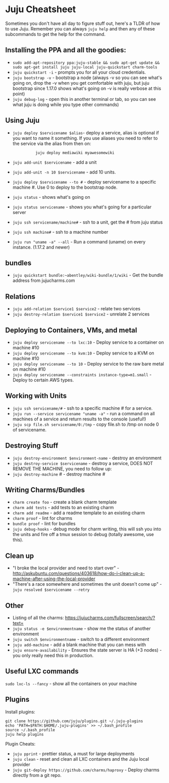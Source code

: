# Juju Cheatsheet

Sometimes you don't have all day to figure stuff out, here's a TLDR of how to use Juju. Remember you can always `juju help` and then any of these subcommands to get the help for the command. 

## Installing the PPA and all the goodies:

- `sudo add-apt-repository ppa:juju-stable && sudo apt-get update && sudo apt-get install juju juju-local juju-quickstart charm-tools`
- `juju quickstart -i` - prompts you for all your cloud credentials. 
- `juju bootstrap -v` - bootstrap a node (always -v so you can see what's going on, drop the -v when you get comfortable with juju, but juju bootstrap since 1.17.0 shows what's going on -v is really verbose at this point)
- `juju debug-log` - open this in another terminal or tab, so you can see what juju is doing while you type other commands)

## Using Juju

- `juju deploy $servicename $alias`- deploy a service, alias is optional if you want to name it something. If you use aliases you need to refer to the service via the alias from then on:

                juju deploy mediawiki myawesomewiki

- `juju add-unit $servicename` - add a unit
- `juju add-unit -n 10 $servicename` - add 10 units.
- `juju deploy $servicename --to #` - deploy servicename to a specific machine #. Use 0 to deploy to the bootstrap node.
- `juju status` - shows what's going on
- `juju status servicename` - shows you what's going for a particular server
- `juju ssh servicename/machine#` - ssh to a unit, get the # from juju status
- `juju ssh machine#` - ssh to a machine number
- `juju run "uname -a" --all` - Run a command (uname) on every instance. (1.17.2 and newer)

## bundles

- `juju quickstart bundle:~abentley/wiki-bundle/1/wiki` - Get the bundle address from jujucharms.com

## Relations

- `juju add-relation $service1 $service2` - relate two services
- `juju destroy-relation $service1 $service2` - unrelate 2 services

## Deploying to Containers, VMs, and metal

- `juju deploy servicename --to lxc:10` - Deploy service to a container on machine #10
- `juju deploy servicename --to kvm:10` - Deploy service to a KVM on machine #10
- `juju deploy servicename --to 10` - Deploy service to the raw bare metal on machine #10
- `juju deploy servicename --constraints instance-type=m1.small` - Deploy to certain AWS types. 

## Working with Units

- `juju ssh servicename/#` - ssh to a specific machine # for a service.
- `juju run --service servicename "uname -a"` - run a command on all machines of a service and return results to the console (useful!)
- `juju scp file.sh servicename/0:/tmp` - copy file.sh to /tmp on node 0 of servicename.


## Destroying Stuff

- `juju destroy-environment $environment-name` - destroy an environment
- `juju destroy-service $servicename` - destroy a service, DOES NOT REMOVE THE MACHINE, you need to follow up:
- `juju destroy-machine` # - destroy machine # 

## Writing Charms/Bundles

- `charm create foo` - create a blank charm template
- `charm add tests` - add tests to an existing charm
- `charm add readme` - add a readme template to an existing charm
- `charm proof` - lint for charms
- `bundle proof` - lint for bundles
- `juju debug-hooks` - debug mode for charm writing, this will ssh you into the units and fire off a tmux session to debug (totally awesome, use this). 

## Clean up

- "I broke the local provider and need to start over" - http://askubuntu.com/questions/403618/how-do-i-clean-up-a-machine-after-using-the-local-provider
- "There's a race somewhere and sometimes the unit doesn't come up" - `juju resolved $servicename --retry` 

## Other

- Listing of all the charms: https://jujucharms.com/fullscreen/search/?text=
- `juju status -e $environmentname` - show me the status of another environment
- `juju switch $environmentname` - switch to a different environment
- `juju add-machine` - add a blank machine that you can mess with
- `juju ensure-availability` - Ensures the state server is HA (+3 nodes) - you only really need this in production.

## Useful LXC commands

`sudo lxc-ls --fancy` - show all the containers on your machine

## Plugins

Install plugins:

    git clone https://github.com/juju/plugins.git ~/.juju-plugins
    echo 'PATH=$PATH:$HOME/.juju-plugins' >> ~/.bash_profile
    source ~/.bash_profile
    juju help plugins

Plugin Cheats:

- `juju pprint` - prettier status, a must for large deployments
- `juju clean` - reset and clean all LXC containers and the Juju local provider
- `juju git-deploy https://github.com/charms/haproxy` - Deploy charms directly from a git repo. 

